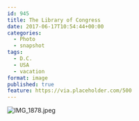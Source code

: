 ```yaml
---
id: 945
title: The Library of Congress
date: 2017-06-17T10:54:44+00:00
categories: 
  - Photo
  - snapshot
tags:
  - D.C.
  - USA
  - vacation
format: image
published: true
feature: https://via.placeholder.com/500
---
```

![IMG_1878.jpeg](https://claycarson.net/wp-content/uploads/2017/06/IMG_1878.jpeg)
